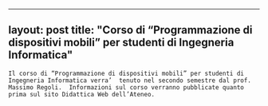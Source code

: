 
---
layout: post
title:  "Corso di &#8220;Programmazione di dispositivi mobili&#8221; per studenti di Ingegneria Informatica"
---
	Il corso di “Programmazione di dispositivi mobili” per studenti di Ingegneria Informatica verra’  tenuto nel secondo semestre dal prof. Massimo Regoli.  Informazioni sul corso verranno pubblicate quanto prima sul sito Didattica Web dell’Ateneo.